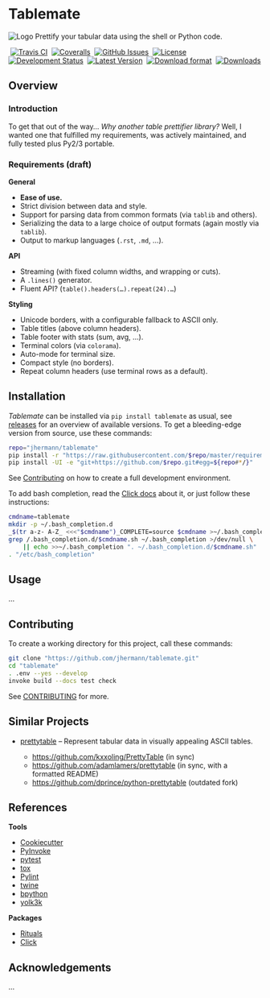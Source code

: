 # Tablemate

![Logo](https://raw.githubusercontent.com/jhermann/tablemate/master/static/img/logo-64.png)
Prettify your tabular data using the shell or Python code.

 [![Travis CI](https://api.travis-ci.org/jhermann/tablemate.svg)](https://travis-ci.org/jhermann/tablemate)
 [![Coveralls](https://img.shields.io/coveralls/jhermann/tablemate.svg)](https://coveralls.io/r/jhermann/tablemate)
 [![GitHub Issues](https://img.shields.io/github/issues/jhermann/tablemate.svg)](https://github.com/jhermann/tablemate/issues)
 [![License](https://img.shields.io/pypi/l/tablemate.svg)](https://github.com/jhermann/tablemate/blob/master/LICENSE)
 [![Development Status](https://pypip.in/status/tablemate/badge.svg)](https://pypi.python.org/pypi/tablemate/)
 [![Latest Version](https://img.shields.io/pypi/v/tablemate.svg)](https://pypi.python.org/pypi/tablemate/)
 [![Download format](https://pypip.in/format/tablemate/badge.svg)](https://pypi.python.org/pypi/tablemate/)
 [![Downloads](https://img.shields.io/pypi/dw/tablemate.svg)](https://pypi.python.org/pypi/tablemate/)


## Overview

### Introduction

To get that out of the way… *Why another table prettifier library?*
Well, I wanted one that fulfilled my requirements, was actively maintained,
and fully tested plus Py2/3 portable.


### Requirements (draft)

**General**

 * **Ease of use.**
 * Strict division between data and style.
 * Support for parsing data from common formats (via ``tablib`` and others).
 * Serializing the data to a large choice of output formats (again mostly via ``tablib``).
 * Output to markup languages (``.rst``, ``.md``, …).

**API**
 * Streaming (with fixed column widths, and wrapping or cuts).
 * A `.lines()` generator.
 * Fluent API? (`table().headers(…).repeat(24).…`)

**Styling**
 * Unicode borders, with a configurable fallback to ASCII only.
 * Table titles (above column headers).
 * Table footer with stats (sum, avg, …).
 * Terminal colors (via ``colorama``).
 * Auto-mode for terminal size.
 * Compact style (no borders).
 * Repeat column headers (use terminal rows as a default).


## Installation

*Tablemate* can be installed via ``pip install tablemate`` as usual,
see [releases](https://github.com/jhermann/tablemate/releases) for an overview of available versions.
To get a bleeding-edge version from source, use these commands:

```sh
repo="jhermann/tablemate"
pip install -r "https://raw.githubusercontent.com/$repo/master/requirements.txt"
pip install -UI -e "git+https://github.com/$repo.git#egg=${repo#*/}"
```

See [Contributing](#contributing) on how to create a full development environment.

To add bash completion, read the [Click docs](http://click.pocoo.org/4/bashcomplete/#activation) about it,
or just follow these instructions:

```sh
cmdname=tablemate
mkdir -p ~/.bash_completion.d
_$(tr a-z- A-Z_ <<<"$cmdname")_COMPLETE=source $cmdname >~/.bash_completion.d/$cmdname.sh
grep /.bash_completion.d/$cmdname.sh ~/.bash_completion >/dev/null \
    || echo >>~/.bash_completion ". ~/.bash_completion.d/$cmdname.sh"
. "/etc/bash_completion"
```


## Usage

…


## Contributing

To create a working directory for this project, call these commands:

```sh
git clone "https://github.com/jhermann/tablemate.git"
cd "tablemate"
. .env --yes --develop
invoke build --docs test check
```

See [CONTRIBUTING](https://github.com/jhermann/tablemate/blob/master/CONTRIBUTING.md) for more.


## Similar Projects

 * [prettytable](https://code.google.com/p/prettytable/) – Represent tabular data in visually appealing ASCII tables.

   * https://github.com/kxxoling/PrettyTable (in sync)
   * https://github.com/adamlamers/prettytable (in sync, with a formatted README)
   * https://github.com/dprince/python-prettytable (outdated fork)


## References

**Tools**

* [Cookiecutter](http://cookiecutter.readthedocs.org/en/latest/)
* [PyInvoke](http://www.pyinvoke.org/)
* [pytest](http://pytest.org/latest/contents.html)
* [tox](https://tox.readthedocs.org/en/latest/)
* [Pylint](http://docs.pylint.org/)
* [twine](https://github.com/pypa/twine#twine)
* [bpython](http://docs.bpython-interpreter.org/)
* [yolk3k](https://github.com/myint/yolk#yolk)

**Packages**

* [Rituals](https://jhermann.github.io/rituals)
* [Click](http://click.pocoo.org/)


## Acknowledgements

…
